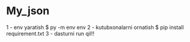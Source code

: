 # My_json
1 - env yaratish $ py -m env env
2 - kutubxonalarni ornatish $ pip install requirement.txt
3 - dasturni run qil!!
